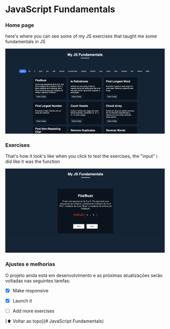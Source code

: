 # JavaScript Fundamentals

### Home page

here's where you can see some of my JS exercises that taught me some fundamentals in JS

![JavaScript Fundamentals](/public/assets/1.png)

### Exercises

That's how it look's like when you click to test the exercises, the "input" i did like it was the function

![JavaScript Fundamentals](/public/assets/2.png)


### Ajustes e melhorias

O projeto ainda está em desenvolvimento e as próximas atualizações serão voltadas nas seguintes tarefas:

- [x] Make responsive
- [x] Launch it
- [ ] Add more exercises


[⬆ Voltar ao topo](# JavaScript Fundamentals)<br>
